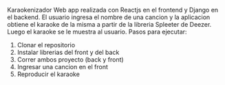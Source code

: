 Karaokenizador
Web app realizada con Reactjs en el frontend y Django en el backend. 
El usuario ingresa el nombre de una cancion y la aplicacion obtiene el karaoke de la misma a partir de la libreria Spleeter de Deezer. Luego el karaoke se le muestra al usuario.
Pasos para ejecutar:
1) Clonar el repositorio
2) Instalar librerias del front y del back
3) Correr ambos proyecto (back y front)
4) Ingresar una cancion en el front
5) Reproducir el karaoke
